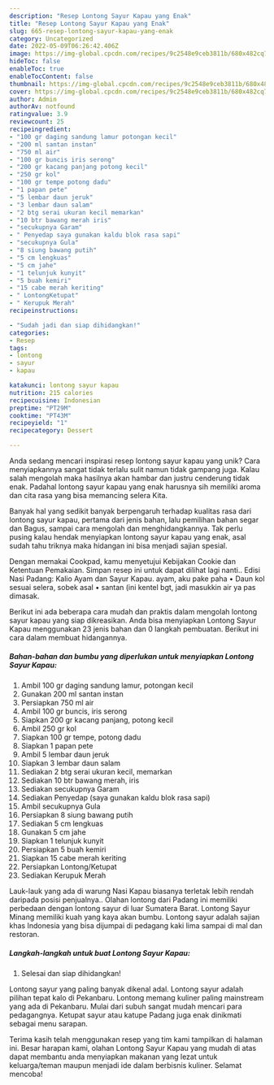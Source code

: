 ```yaml
---
description: "Resep Lontong Sayur Kapau yang Enak"
title: "Resep Lontong Sayur Kapau yang Enak"
slug: 665-resep-lontong-sayur-kapau-yang-enak
category: Uncategorized
date: 2022-05-09T06:26:42.406Z
image: https://img-global.cpcdn.com/recipes/9c2548e9ceb3811b/680x482cq70/lontong-sayur-kapau-foto-resep-utama.jpg
hideToc: false
enableToc: true
enableTocContent: false
thumbnail: https://img-global.cpcdn.com/recipes/9c2548e9ceb3811b/680x482cq70/lontong-sayur-kapau-foto-resep-utama.jpg
cover: https://img-global.cpcdn.com/recipes/9c2548e9ceb3811b/680x482cq70/lontong-sayur-kapau-foto-resep-utama.jpg
author: Admin
authorAv: notfound
ratingvalue: 3.9
reviewcount: 25
recipeingredient:
- "100 gr daging sandung lamur potongan kecil"
- "200 ml santan instan"
- "750 ml air"
- "100 gr buncis iris serong"
- "200 gr kacang panjang potong kecil"
- "250 gr kol"
- "100 gr tempe potong dadu"
- "1 papan pete"
- "5 lembar daun jeruk"
- "3 lembar daun salam"
- "2 btg serai ukuran kecil memarkan"
- "10 btr bawang merah iris"
- "secukupnya Garam"
- " Penyedap saya gunakan kaldu blok rasa sapi"
- "secukupnya Gula"
- "8 siung bawang putih"
- "5 cm lengkuas"
- "5 cm jahe"
- "1 telunjuk kunyit"
- "5 buah kemiri"
- "15 cabe merah keriting"
- " LontongKetupat"
- " Kerupuk Merah"
recipeinstructions:

- "Sudah jadi dan siap dihidangkan!"
categories:
- Resep
tags:
- lontong
- sayur
- kapau

katakunci: lontong sayur kapau 
nutrition: 215 calories
recipecuisine: Indonesian
preptime: "PT29M"
cooktime: "PT43M"
recipeyield: "1"
recipecategory: Dessert

---
```





Anda sedang mencari inspirasi resep lontong sayur kapau yang unik? Cara menyiapkannya sangat tidak terlalu sulit namun tidak gampang juga. Kalau salah mengolah maka hasilnya akan hambar dan justru cenderung tidak enak. Padahal lontong sayur kapau yang enak harusnya sih memiliki aroma dan cita rasa yang bisa memancing selera Kita.





Banyak hal yang sedikit banyak berpengaruh terhadap kualitas rasa dari lontong sayur kapau, pertama dari jenis bahan, lalu pemilihan bahan segar dan Bagus, sampai cara mengolah dan menghidangkannya. Tak perlu pusing kalau hendak menyiapkan lontong sayur kapau yang enak,      asal sudah tahu triknya maka hidangan ini bisa menjadi sajian spesial.














Dengan memakai Cookpad, kamu menyetujui Kebijakan Cookie dan Ketentuan Pemakaian. Simpan resep ini untuk dapat dilihat lagi nanti.. Edisi Nasi Padang: Kalio Ayam dan Sayur Kapau. ayam, aku pake paha • Daun kol sesuai selera, sobek asal • santan (ini kentel bgt, jadi masukkin air ya pas dimasak.






Berikut ini ada beberapa cara mudah dan praktis dalam mengolah lontong sayur kapau yang siap dikreasikan. Anda bisa menyiapkan Lontong Sayur Kapau menggunakan 23 jenis bahan dan 0 langkah pembuatan. Berikut ini cara dalam membuat hidangannya.

<!--inarticleads1-->

##### Bahan-bahan dan bumbu yang diperlukan untuk menyiapkan Lontong Sayur Kapau:

1. Ambil 100 gr daging sandung lamur, potongan kecil
1. Gunakan 200 ml santan instan
1. Persiapkan 750 ml air
1. Ambil 100 gr buncis, iris serong
1. Siapkan 200 gr kacang panjang, potong kecil
1. Ambil 250 gr kol
1. Siapkan 100 gr tempe, potong dadu
1. Siapkan 1 papan pete
1. Ambil 5 lembar daun jeruk
1. Siapkan 3 lembar daun salam
1. Sediakan 2 btg serai ukuran kecil, memarkan
1. Sediakan 10 btr bawang merah, iris
1. Sediakan secukupnya Garam
1. Sediakan  Penyedap (saya gunakan kaldu blok rasa sapi)
1. Ambil secukupnya Gula
1. Persiapkan 8 siung bawang putih
1. Sediakan 5 cm lengkuas
1. Gunakan 5 cm jahe
1. Siapkan 1 telunjuk kunyit
1. Persiapkan 5 buah kemiri
1. Siapkan 15 cabe merah keriting
1. Persiapkan  Lontong/Ketupat
1. Sediakan  Kerupuk Merah


Lauk-lauk yang ada di warung Nasi Kapau biasanya terletak lebih rendah daripada posisi penjualnya.. Olahan lontong dari Padang ini memiliki perbedaan dengan lontong sayur di luar Sumatera Barat. Lontong Sayur Minang memiliki kuah yang kaya akan bumbu. Lontong sayur adalah sajian khas Indonesia yang bisa dijumpai di pedagang kaki lima sampai di mal dan restoran. 

<!--inarticleads2-->

##### Langkah-langkah untuk buat Lontong Sayur Kapau:


1. Selesai dan siap dihidangkan!

Lontong sayur yang paling banyak dikenal adal. Lontong sayur adalah pilihan tepat kalo di Pekanbaru. Lontong memang kuliner paling mainstream yang ada di Pekanbaru. Mulai dari subuh sangat mudah mencari para pedagangnya. Ketupat sayur atau katupe Padang juga enak dinikmati sebagai menu sarapan. 

Terima kasih telah menggunakan resep yang tim kami tampilkan di halaman ini. Besar harapan kami, olahan Lontong Sayur Kapau yang mudah di atas dapat membantu anda menyiapkan makanan yang lezat untuk keluarga/teman maupun menjadi ide dalam berbisnis kuliner. Selamat mencoba!
